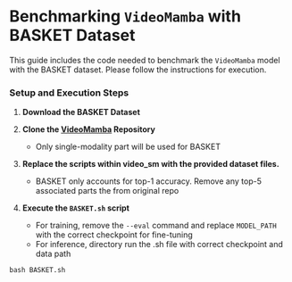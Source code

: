 
# Benchmarking `VideoMamba` with BASKET Dataset

This guide includes the code needed to benchmark the `VideoMamba` model with the BASKET dataset. Please follow the instructions for execution. 

### Setup and Execution Steps

1. **Download the BASKET Dataset**

2. **Clone the [VideoMamba](https://github.com/OpenGVLab/VideoMamba) Repository**
    - Only single-modality part will be used for BASKET

3. **Replace the scripts within video_sm with the provided dataset files.**
    - BASKET only accounts for top-1 accuracy. Remove any top-5 associated parts the from original repo

4. **Execute the `BASKET.sh` script**
    - For training, remove the ``--eval`` command and replace ``MODEL_PATH`` with the correct checkpoint for fine-tuning
    - For inference, directory run the .sh file with correct checkpoint and data path
```
bash BASKET.sh
```
